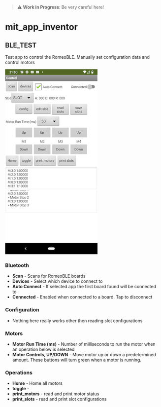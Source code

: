 > :warning: **Work in Progress**: Be very careful here!
# mit_app_inventor
## BLE_TEST
 Test app to control the RomeoBLE. Manually set configuration data and control motors

![screen](doc/BLE_TEST-screen.png)

### Bluetooth
* **Scan** - Scans for RomeoBLE boards
* **Devices** - Select which device to connect to
* **Auto Connect** - If selected app the first board found will be connected to
* **Connected** - Enabled when connected to a board.  Tap to disconnect

### Configuration
* Nothing here really works other then reading slot configurations

### Motors
* **Motor Run Time (ms)** - Number of milliseconds to run the motor when an operation below is selected
* **Motor Controls, UP/DOWN** - Move motor up or down a predetermined amount. These buttons will turn green when a motor is running.

### Operations
* **Home** - Home all motors
* **toggle** - 
* **print_motors** - read and print motor status
* **print_slots** - read and print slot configurations